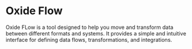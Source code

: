 # Oxide Flow

Oxide FLow is a tool designed to help you move and transform data between different formats and systems. It provides a simple and intuitive interface for defining data flows, transformations, and integrations.
